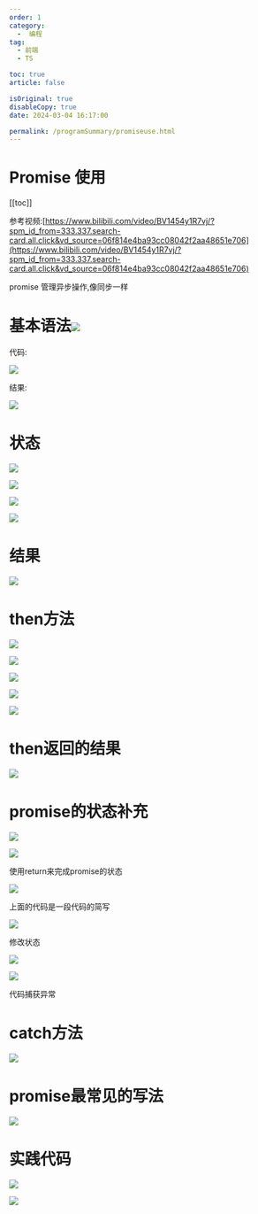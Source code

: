 ```yaml
---
order: 1
category:
  -  编程
tag:
  - 前端
  - TS

toc: true
article: false

isOriginal: true
disableCopy: true
date: 2024-03-04 16:17:00

permalink: /programSummary/promiseuse.html
---
```


# Promise 使用

[[toc]]

参考视频:[https://www.bilibili.com/video/BV1454y1R7vj/?spm_id_from=333.337.search-card.all.click&vd_source=06f814e4ba93cc08042f2aa48651e706](https://www.bilibili.com/video/BV1454y1R7vj/?spm_id_from=333.337.search-card.all.click&vd_source=06f814e4ba93cc08042f2aa48651e706)



promise 管理异步操作,像同步一样

# 基本语法![](https://cdn.nlark.com/yuque/0/2024/png/29017308/1726475626163-0bc1affc-6339-4c24-a1cf-0e30fddee658.png)
代码:

![](https://cdn.nlark.com/yuque/0/2024/png/29017308/1726475751662-d135c416-127a-40eb-866f-62992c603bd3.png)

结果:

![](https://cdn.nlark.com/yuque/0/2024/png/29017308/1726475734681-4dc6e4e8-a60b-443d-a271-040d16c03113.png)

# 状态
![](https://cdn.nlark.com/yuque/0/2024/png/29017308/1726475844700-4eca6c0b-d278-4f92-9896-b55399e5e923.png)

![](https://cdn.nlark.com/yuque/0/2024/png/29017308/1726476060201-a399beb8-c68d-438f-b920-bbd9688ecaf9.png)

![](https://cdn.nlark.com/yuque/0/2024/png/29017308/1726475957086-a513a684-63a9-407e-ba84-579798567f44.png)



![](https://cdn.nlark.com/yuque/0/2024/png/29017308/1726475935683-e73db83a-17fd-42b3-b5c7-88869d732888.png)



# 结果
![](https://cdn.nlark.com/yuque/0/2024/png/29017308/1726476223808-dc00b925-3290-4054-906e-67b0136bc978.png)

# then方法
![](https://cdn.nlark.com/yuque/0/2024/png/29017308/1726476522550-e181f514-ad1f-4044-ad5d-4c50a7913c48.png)



![](https://cdn.nlark.com/yuque/0/2024/png/29017308/1726476582744-4645e300-8911-42cd-ac22-34ed5f7d9bd1.png)



![](https://cdn.nlark.com/yuque/0/2024/png/29017308/1726476772116-d47cc2b3-67a2-44e7-abe7-1ad6459bb1d4.png)

![](https://cdn.nlark.com/yuque/0/2024/png/29017308/1726476945393-4182cc2d-f013-48ed-876c-08a7f662f43f.png)

![](https://cdn.nlark.com/yuque/0/2024/png/29017308/1726476743612-860faaaa-f521-4374-8bf4-036d5e8c0f3c.png)



# then返回的结果
![](https://cdn.nlark.com/yuque/0/2024/png/29017308/1726477198780-2dfc9a19-e399-4460-ae50-60af6fe7ba6e.png)





# promise的状态补充
![](https://cdn.nlark.com/yuque/0/2024/png/29017308/1726477708629-6a7397ff-b609-453e-94d0-df064ac67854.png)

![](https://cdn.nlark.com/yuque/0/2024/png/29017308/1726477744045-ffcc313a-0a89-495c-96dd-76d162822310.png)



使用return来完成promise的状态

![](https://cdn.nlark.com/yuque/0/2024/png/29017308/1726477564363-beafbbcb-e6e2-4590-8745-66a7a4258d61.png)

上面的代码是一段代码的简写

![](https://cdn.nlark.com/yuque/0/2024/png/29017308/1726477531752-42b8e17b-618e-460d-9df2-f37e48088d3c.png)

修改状态 

![](https://cdn.nlark.com/yuque/0/2024/png/29017308/1726477892514-20a8f490-d3b1-4a8c-b6da-e706b711ccc3.png)



![](https://cdn.nlark.com/yuque/0/2024/png/29017308/1726477828697-d21340a2-7515-4593-9f83-df7ba38ab354.png)

代码捕获异常



# catch方法
![](https://cdn.nlark.com/yuque/0/2024/png/29017308/1726478076099-b86d4be0-4add-4662-a91e-3081e6eb7ab0.png)



# promise最常见的写法
![](https://cdn.nlark.com/yuque/0/2024/png/29017308/1726478198253-9a22ecdd-f765-4ed1-bfce-1e1ee4aa4773.png)



# 实践代码
![](https://cdn.nlark.com/yuque/0/2024/png/29017308/1726478728654-e821298f-148d-48b4-873d-c922a0d61f65.png)

![](https://cdn.nlark.com/yuque/0/2024/png/29017308/1726478703466-b445a9d7-57a1-46bb-9ae7-b790ef310884.png)

